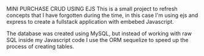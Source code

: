 MINI PURCHASE CRUD USING EJS
This is a small project to refresh concepts that I have forgotten during
the time, in this case I'm using ejs and express to create a fullstack 
application with embebed Javascript.

The database was created using MySQL, but instead of working with raw
SQL inside my Javascript code I use the ORM sequelize to speed up
the process of creating tables.